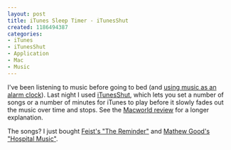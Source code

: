 ```yaml
--- 
layout: post
title: iTunes Sleep Timer - iTunesShut
created: 1186494387
categories: 
- iTunes
- iTunesShut
- Application
- Mac
- Music
---
```

<p>I've been listening to music before going to bed (and <a href="http://bmannconsulting.com/blog/bmann/mac-alarm-clock-mornings-tune">using music as an alarm clock</a>). Last night I used <a href="http://web.mac.com/gugulino1/iWeb/GuguSoft/News/News.html">iTunesShut</a>, which lets you set a number of songs or a number of minutes for iTunes to play before it slowly fades out the music over time and stops. See the <a href="http://www.macworld.com/weblogs/macgems/2006/07/itunesshut/index.php">Macworld review</a> for a longer explanation.</p>

<p>The songs? I just bought <a href="http://phobos.apple.com/WebObjects/MZStore.woa/wa/viewAlbum?id=251609835&s=143455">Feist's "The Reminder"</a> and <a href="http://phobos.apple.com/WebObjects/MZStore.woa/wa/viewAlbum?id=260404761&s=143455">Mathew Good's "Hospital Music"</a>.</p>
